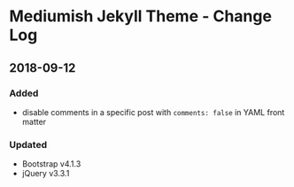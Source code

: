 # Mediumish Jekyll Theme - Change Log

## 2018-09-12

### Added
- disable comments in a specific post with `comments: false` in YAML front matter

### Updated
- Bootstrap v4.1.3
- jQuery v3.3.1